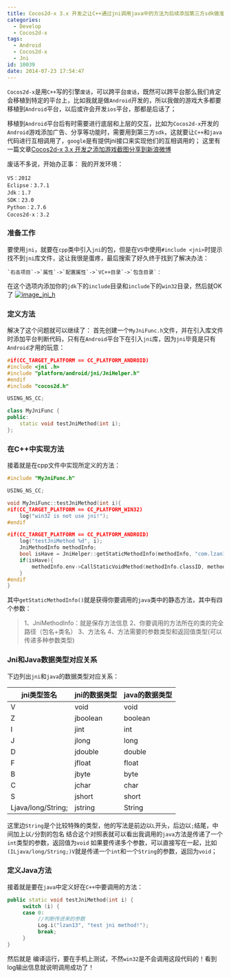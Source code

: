 ```yaml
---
title: Cocos2d-x 3.x 开发之让C++通过jni调用java中的方法为后续添加第三方sdk做准备
categories:
  - Develop
  - Cocos2d-x
tags:
  - Android
  - Cocos2d-x
  - Jni
id: 10039
date: 2014-07-23 17:54:47
---
```


`Cocos2d-x`是用`C++`写的引擎`废话`，可以跨平台`废话`，既然可以跨平台那么我们肯定会移植到特定的平台上，比如我就是做`Android`开发的，所以我做的游戏大多都要移植到`Android`平台，以后或许会开发`ios`平台，那都是后话了；

移植到`Android`平台后有时需要进行底层和上层的交互，比如为`Cocos2d-x`开发的`Android`游戏添加广告、分享等功能时，需要用到第三方`sdk`，这就要让`C++`和`java`代码进行互相调用了，`google`是有提供jni接口来实现他们的互相调用的；
这里有一篇文章[Cocos2d-x 3.x 开发之添加游戏截图分享到新浪微博](http://melove.net/lzan13/cocos2d-x-share-sina-weibo-787.html)

废话不多说，开始办正事：
我的开发环境：

    VS：2012
    Eclipse：3.7.1
    Jdk：1.7
    SDK：23.0
    Python：2.7.6
    Cocos2d-x：3.2

### 准备工作
要使用`jni`，就要在`cpp`类中引入`jni`的包，但是在`VS`中使用`#include <jni>`时提示找不到`jni`库文件，这让我很是蛋疼，最后搜索了好久终于找到了解决办法：

    `右击项目`->`属性`->`配置属性`->`VC++目录`->`包含目录`：

在这个选项内添加你的`jdk`下的`include`目录和`include`下的`win32`目录，然后就OK了
[![image_jni_h](http://lzan13.qiniudn.com/blog/uploads/images/2014/07/image_jni_h.png)](http://lzan13.qiniudn.com/blog/uploads/images/2014/07/image_jni_h.png)

### 定义方法
解决了这个问题就可以继续了：
首先创建一个`MyJniFunc.h`文件，并在引入库文件时添加平台判断代码，只有在`Android`平台下在引入`jni`库，因为`jni`毕竟是只有`Android`才用的玩意：
```c++
#if(CC_TARGET_PLATFORM == CC_PLATFORM_ANDROID)
#include <jni .h>
#include "platform/android/jni/JniHelper.h"
#endif
#include "cocos2d.h"

USING_NS_CC;

class MyJniFunc {
public:
    static void testJniMethod(int i);
};
```

### 在C++中实现方法
接着就是在cpp文件中实现所定义的方法：
```C++
#include "MyJniFunc.h"

USING_NS_CC;

void MyJniFunc::testJniMethod(int i){
#if(CC_TARGET_PLATFORM == CC_PLATFORM_WIN32)
    log("win32 is not use jni!");
#endif

#if(CC_TARGET_PLATFORM == CC_PLATFORM_ANDROID)
    log("testJniMethod %d", i);
    JniMethodInfo methodInfo;
    bool isHave = JniHelper::getStaticMethodInfo(methodInfo, "com.lzan13.game.hello.HelloActivity", "testJniMethod", "(I)V");
    if(isHave){
        methodInfo.env->CallStaticVoidMethod(methodInfo.classID, methodInfo.methodID, i);
    }
#endif
}
```
其中`getStaticMethodInfo()`就是获得你要调用的`java`类中的静态方法，其中有四个参数：
> 1、JniMethodInfo：就是保存方法信息
> 2、你要调用的方法所在的类的完全路径（包名+类名）
> 3、方法名
> 4、方法需要的参数类型和返回值类型(可以传递多种参数类型)
           
### Jni和Java数据类型对应关系
下边列出`jni`和`java`的数据类型对应关系：

| jni类型签名        | jni的数据类型 | java的数据类型 |
| ------------------ |:------------- |:-------------- |
| V                  | void          | void           |
| Z                  | jboolean      | boolean        |
| I                  | jint          | int            |
| J                  | jlong         | long           |
| D                  | jdouble       | double         |
| F                  | jfloat        | float          |
| B                  | jbyte         | byte           |
| C                  | jchar         | char           |
| S                  | jshort        | short          |
| Ljava/long/String; | jstring       | String         |

这里边`String`是个比较特殊的类型，他的写法是前边以`L`开头，后边以`;`结尾，中间加上以`/`分割的包名
结合这个对照表就可以看出我调用的`java`方法是传递了一个`int`类型的参数，返回值为`void`
如果要传递多个参数，可以直接写在一起，比如`(ILjava/long/String;)V`就是传递一个`int`和一个`String`的参数，返回为`void`；

### 定义Java方法
接着就是要在`java`中定义好在`C++`中要调用的方法：
```c++
public static void testJniMethod(int i) {
     switch (i) {
     case 0:
          //判断传进来的参数
          Log.i("lzan13", "test jni method!");
          break;
     }
}
```
然后就是 编译运行，要在手机上测试，不然`win32`是不会调用这段代码的！看到log输出信息就说明调用成功了！